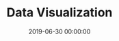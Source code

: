 ---
title: Data Visualization
date: 2019-06-30 00:00:00
description: Visual storytelling. Measuring, metrics and perforamnce indicators. Analytics and data-driven design.
featured_image: '/images/features/dataviz.svg'
---